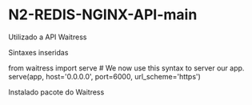 # N2-REDIS-NGINX-API-main

Utilizado a API Waitress

Sintaxes inseridas

from waitress import serve # We now use this syntax to server our app. serve(app, host='0.0.0.0', port=6000, url_scheme='https')

Instalado pacote do Waitress
